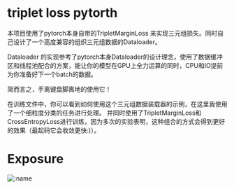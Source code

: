 # triplet loss pytorth

本项目使用了pytorch本身自带的TripletMarginLoss 来实现三元组损失。同时自己设计了一个高度兼容的组织三元组数据的Dataloader。

Dataloader 的实现参考了pytorch本身Dataloader的设计理念，使用了数据缓冲区和线程池配合的方案，能让你的模型在GPU上全力运算的同时，CPU和IO提前为你准备好下一个batch的数据。

简而言之，手离键盘脚离地的使用它！

在训练文件中，你可以看到如何使用这个三元组数据装载器的示例，在这里我使用了一个细粒度分类的任务进行处理。
并同时使用了TripletMarginLoss和CrossEntropyLoss进行训练，因为多次的实验表明，这种组合的方式会得到更好的效果（最起码它会收敛更快:)）。

# Exposure
![:name](https://count.getloli.com/get/@:chencodeX)
